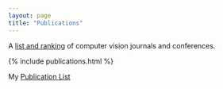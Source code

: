 ```yaml
---
layout: page
title: "Publications"
---
```


A [list and ranking](https://scholar.google.com/citations?view_op=top_venues&amp;hl=en&amp;vq=eng_computervisionpatternrecognition) of computer vision journals and conferences.

{% include publications.html %}

My [Publication List](/assets/mybib.pdf)
